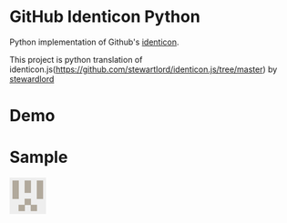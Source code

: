 GitHub Identicon Python
=======================

Python implementation of Github's [identicon](https://github.com/blog/1586-identicons).

This project is python translation of identicon.js(https://github.com/stewartlord/identicon.js/tree/master) by [stewardlord](https://github.com/stewartlord)

# Demo

# Sample
![](https://github.com/devty1023/github-identicon-py/blob/master/test.png "itsafreakingdemo")

